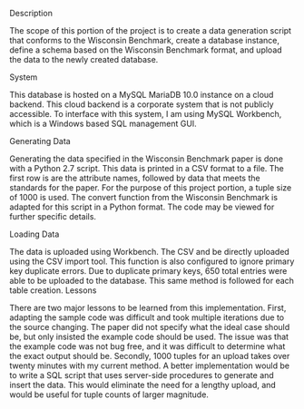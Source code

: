 Description

The scope of this portion of the project is to create a data generation script that conforms to the Wisconsin Benchmark, create a database instance, define a schema based on the Wisconsin Benchmark format, and upload the data to the newly created database.

System

This database is hosted on a MySQL MariaDB 10.0 instance on a cloud backend.  This cloud backend is a corporate system that is not publicly accessible. To interface with this system, I am using MySQL Workbench, which is a Windows based SQL management GUI.

Generating Data

Generating the data specified in the Wisconsin Benchmark paper is done with a Python 2.7 script. This data is printed in a CSV format to a file. The first row is are the attribute names, followed by data that meets the standards for the paper. For the purpose of this project portion, a tuple size of 1000 is used. 
The convert function from the Wisconsin Benchmark is adapted for this script in a Python format. The code may be viewed for further specific details.

Loading Data

The data is uploaded using Workbench. The CSV and be directly uploaded using the CSV import tool. This function is also configured to ignore primary key duplicate errors. Due to duplicate primary keys, 650 total entries were able to be uploaded to the database. This same method is followed for each table creation. 
Lessons

There are two major lessons to be learned from this implementation. First, adapting the sample code was difficult and took multiple iterations due to the source changing. The paper did not specify what the ideal case should be, but only insisted the example code should be used. The issue was that the example code was not bug free, and it was difficult to determine what the exact output should be.
Secondly, 1000 tuples for an upload takes over twenty minutes with my current method. A better implementation would be to write a SQL script that uses server-side procedures to generate and insert the data. This would eliminate the need for a lengthy upload, and would be useful for tuple counts of larger magnitude. 

